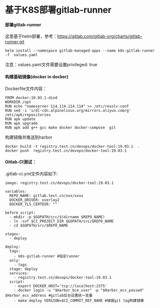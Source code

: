 # 基于K8S部署gitlab-runner


#### 部署gitlab-runner

这里基于helm部署，参考：https://gitlab.com/gitlab-org/charts/gitlab-runner.git

```
helm install --namespace gitlab-managed-apps --name k8s-gitlab-runner -f  values.yaml 
```
注意：values.yaml文件需要设置privileged: true

#### 构建基础镜像(docker in docker)

Dockerfile文件内容：
```
FROM docker:19.03.1-dind
WORKDIR /opt
RUN echo "nameserver 114.114.114.114" >> /etc/resolv.conf
RUN sed -i 's/dl-cdn.alpinelinux.org/mirrors.aliyun.com/g' /etc/apk/repositories
RUN apk update
RUN apk upgrade
RUN apk add g++ gcc make docker docker-compose  git
```
构建镜像并推送到harbor
```
docker build -t registry.test.cn/devops/docker-tool:19.03.1  .
docker push  registry.test.cn/devops/docker-tool:19.03.1
```

#### Gitlab-CI测试：

.gitlab-ci.yml文件内容如下:
```
image: registry.test.cn/devops/docker-tool:19.03.1

variables:
  REPO_NAME: gitlab.test.cn/xxx/xxxx
  DOCKER_DRIVER: overlay2
  DOCKER_TLS_CERTDIR: ""
  
before_script:
  - mkdir -p $GOPATH/src/$(dirname $REPO_NAME)
  - ln -svf $CI_PROJECT_DIR $GOPATH/src/$REPO_NAME
  - cd $GOPATH/src/$REPO_NAME

stages:
  - deploy

deploy:
  tags:
    - k8s-gitlab-runner #指定runner
  only:
    - tags
  stage: deploy
  services:
    - registry.test.cn/devops/docker-tool:19.03.1
  script:
    - export DOCKER_HOST='tcp://localhost:2375'
    - docker login -u "$Harbor_bce_user" -p "$Harbor_ecs_passwd" $Harbor_ecs_address #gitlab后台设置统一变量
    - make deploy VERSION=$CI_COMMIT_REF_NAME #根据git tag构建镜像
```
